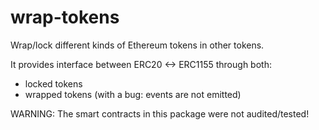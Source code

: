 # wrap-tokens
Wrap/lock different kinds of Ethereum tokens in other tokens.

It provides interface between ERC20 <-> ERC1155 through both:

* locked tokens
* wrapped tokens (with a bug: events are not emitted)

WARNING: The smart contracts in this package were not audited/tested!
